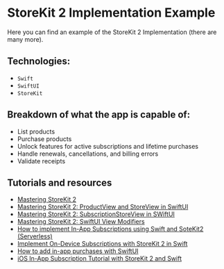 # StoreKit 2 Implementation Example

Here you can find an example of the StoreKit 2 Implementation (there are many more).

## Technologies:

* `Swift`
* `SwiftUI`
* `StoreKit`

## Breakdown of what the app is capable of:
 - List products
 - Purchase products
 - Unlock features for active subscriptions and lifetime purchases
 - Handle renewals, cancellations, and billing errors
 - Validate receipts

## Tutorials and resources
- [Mastering StoreKit 2](https://swiftwithmajid.com/2023/08/01/mastering-storekit2/)
- [Mastering StoreKit 2: ProductView and StoreView in SwiftUI](https://swiftwithmajid.com/2023/08/08/mastering-storekit2-productview-in-swiftui/)
- [Mastering StoreKit 2: SubscriptionStoreView in SWiftUI](https://swiftwithmajid.com/2023/08/23/mastering-storekit2-subscriptionstoreview-in-swiftui/)
- [Mastering StoreKit 2: SwiftUI View Modifiers](https://swiftwithmajid.com/2023/08/29/mastering-storekit2-swiftui-view-modifiers/)
- [How to implement In-App Subscriptions using Swift and SoteKit2 (Serverless)](https://medium.com/@aisultan.askarov/implement-inn-app-subscriptions-using-swift-and-storekit2-serverless-and-share-active-purchases-7d50f9ecdc09)
- [Implement On-Device Subscriptions with StoreKit 2 in Swift](https://github.com/AisultanAskarov/storekit-2-demo-app/tree/main)
- [How to add in-app purchases with SwiftUI](https://www.hackingwithswift.com/quick-start/swiftui/how-to-add-in-app-purchases-in-swiftui)
- [iOS In-App Subscription Tutorial with StoreKit 2 and Swift](https://www.revenuecat.com/blog/engineering/ios-in-app-subscription-tutorial-with-storekit-2-and-swift/)
